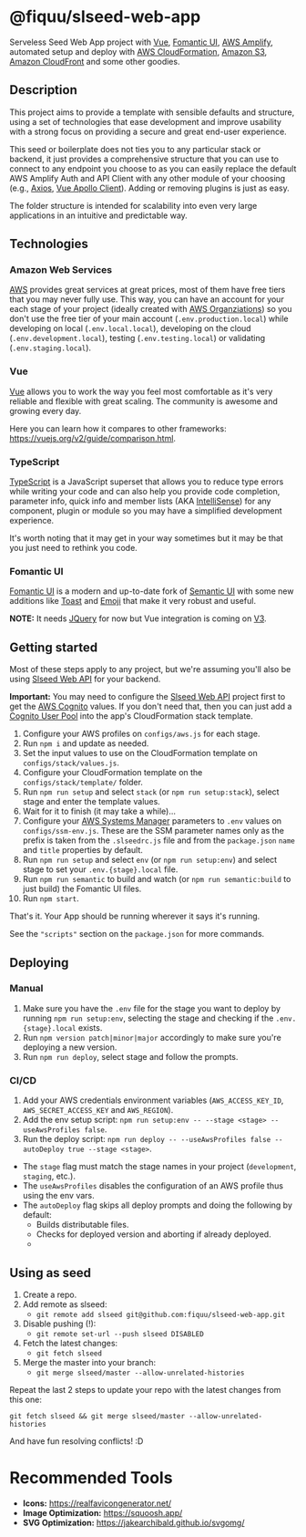 # @fiquu/slseed-web-app

Serveless Seed Web App project with [Vue](https://vuejs.org), [Fomantic UI](https://fomantic-ui.com), [AWS Amplify](https://aws.amazon.com/amplify/), automated setup and deploy with [AWS CloudFormation](https://aws.amazon.com/cloudformation/), [Amazon S3](https://aws.amazon.com/s3/), [Amazon CloudFront](https://aws.amazon.com/cloudfront/) and some other goodies.

## Description

This project aims to provide a template with sensible defaults and structure, using a set of technologies that ease development and improve usability with a strong focus on providing a secure and great end-user experience.

This seed or boilerplate does not ties you to any particular stack or backend, it just provides a comprehensive structure that you can use to connect to any endpoint you choose to as you can easily replace the default AWS Amplify Auth and API Client with any other module of your choosing (e.g., [Axios](https://github.com/axios/axios), [Vue Apollo Client](https://hasura.io/learn/graphql/vue/apollo-client/)). Adding or removing plugins is just as easy.

The folder structure is intended for scalability into even very large applications in an intuitive and predictable way.

## Technologies

### Amazon Web Services

[AWS](https://aws.amazon.com) provides great services at great prices, most of them have free tiers that you may never fully use. This way, you can have an account for your each stage of your project (ideally created with [AWS Organziations](https://aws.amazon.com/organizations)) so you don't use the free tier of your main account (`.env.production.local`) while developing on local (`.env.local.local`), developing on the cloud (`.env.development.local`), testing (`.env.testing.local`) or validating (`.env.staging.local`).

### Vue

[Vue](https://vuejs.org) allows you to work the way you feel most comfortable as it's very reliable and flexible with great scaling. The community is awesome and growing every day.

Here you can learn how it compares to other frameworks: https://vuejs.org/v2/guide/comparison.html.

### TypeScript

[TypeScript](https://www.typescriptlang.org) is a JavaScript superset that allows you to reduce type errors while writing your code and can also help you provide code completion, parameter info, quick info and member lists (AKA [IntelliSense](https://code.visualstudio.com/docs/editor/intellisense)) for any component, plugin or module so you may have a simplified development experience.

It's worth noting that it may get in your way sometimes but it may be that you just need to rethink you code.

### Fomantic UI

[Fomantic UI](https://fomantic-ui.com) is a modern and up-to-date fork of [Semantic UI](https://semantic-ui.com) with some new additions like [Toast](https://fomantic-ui.com/modules/toast.html) and [Emoji](https://fomantic-ui.com/elements/emoji.html) that make it very robust and useful.

**NOTE:** It needs [JQuery](https://jquery.com) for now but Vue integration is coming on [V3](https://github.com/fomantic/Fomantic-UI/blob/master/ROADMAP.md).

## Getting started

Most of these steps apply to any project, but we're assuming you'll also be using [Slseed Web API](https://github.com/fiquu/slseed-web-api) for your backend.

**Important:** You may need to configure the [Slseed Web API](https://github.com/fiquu/slseed-web-api) project first to get the [AWS Cognito](https://aws.amazon.com/cognito/) values. If you don't need that, then you can just add a [Cognito User Pool](https://docs.aws.amazon.com/AWSCloudFormation/latest/UserGuide/aws-resource-cognito-userpool.html) into the app's CloudFormation stack template.

1. Configure your AWS profiles on `configs/aws.js` for each stage.
1. Run `npm i` and update as needed.
1. Set the input values to use on the CloudFormation template on `configs/stack/values.js`.
1. Configure your CloudFormation template on the `configs/stack/template/` folder.
1. Run `npm run setup` and select `stack` (or `npm run setup:stack`), select stage and enter the template values.
1. Wait for it to finish (it may take a while)...
1. Configure your [AWS Systems Manager](https://aws.amazon.com/systems-manager/) parameters to `.env` values on `configs/ssm-env.js`. These are the SSM parameter names only as the prefix is taken from the `.slseedrc.js` file and from the `package.json` `name` and `title` properties by default.
1. Run `npm run setup` and select `env` (or `npm run setup:env`) and select stage to set your `.env.{stage}.local` file.
1. Run `npm run semantic` to build and watch (or `npm run semantic:build` to just build) the Fomantic UI files.
1. Run `npm start`.

That's it. Your App should be running wherever it says it's running.

See the `"scripts"` section on the `package.json` for more commands.

## Deploying

### Manual

1. Make sure you have the `.env` file for the stage you want to deploy by running `npm run setup:env`, selecting the stage and checking if the `.env.{stage}.local` exists.
1. Run `npm version patch|minor|major` accordingly to make sure you're deploying a new version.
1. Run `npm run deploy`, select stage and follow the prompts.

### CI/CD

1. Add your AWS credentials environment variables (`AWS_ACCESS_KEY_ID`, `AWS_SECRET_ACCESS_KEY` and `AWS_REGION`).
1. Add the env setup script: `npm run setup:env -- --stage <stage> --useAwsProfiles false`.
1. Run the deploy script: `npm run deploy -- --useAwsProfiles false --autoDeploy true --stage <stage>`.

- The `stage` flag must match the stage names in your project (`development`, `staging`, etc.).
- The `useAwsProfiles` disables the configuration of an AWS profile thus using the env vars.
- The `autoDeploy` flag skips all deploy prompts and doing the following by default:
  - Builds distributable files.
  - Checks for deployed version and aborting if already deployed.
  - 

## Using as seed

1. Create a repo.
1. Add remote as slseed:
    - `git remote add slseed git@github.com:fiquu/slseed-web-app.git`
1. Disable pushing (!):
    - `git remote set-url --push slseed DISABLED`
1. Fetch the latest changes:
    - `git fetch slseed`
1. Merge the master into your branch:
    - `git merge slseed/master --allow-unrelated-histories`

Repeat the last 2 steps to update your repo with the latest changes from this one:

`git fetch slseed && git merge slseed/master --allow-unrelated-histories`

And have fun resolving conflicts! :D

# Recommended Tools

- **Icons:** https://realfavicongenerator.net/
- **Image Optimization:** https://squoosh.app/
- **SVG Optimization:** https://jakearchibald.github.io/svgomg/
